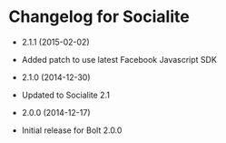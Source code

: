 # Changelog for Socialite

* 2.1.1 (2015-02-02)

 * Added patch to use latest Facebook Javascript SDK

* 2.1.0 (2014-12-30)

 * Updated to Socialite 2.1

* 2.0.0 (2014-12-17)

 * Initial release for Bolt 2.0.0
